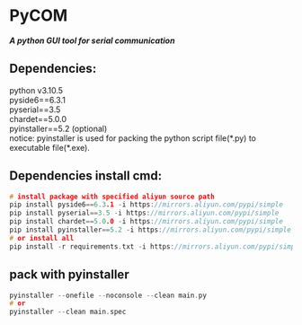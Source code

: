 # PyCOM
***A python GUI tool for serial communication***   

## Dependencies:
python v3.10.5  
pyside6==6.3.1  
pyserial==3.5  
chardet==5.0.0  
pyinstaller==5.2 (optional)  
notice: pyinstaller is used for packing the python script file(\*.py) to executable file(\*.exe).  

## Dependencies install cmd:
```C
# install package with specified aliyun source path
pip install pyside6==6.3.1 -i https://mirrors.aliyun.com/pypi/simple
pip install pyserial==3.5 -i https://mirrors.aliyun.com/pypi/simple
pip install chardet==5.0.0 -i https://mirrors.aliyun.com/pypi/simple
pip install pyinstaller==5.2 -i https://mirrors.aliyun.com/pypi/simple (optional)
# or install all
pip install -r requirements.txt -i https://mirrors.aliyun.com/pypi/simple
```

## pack with pyinstaller
```C
pyinstaller --onefile --noconsole --clean main.py
# or
pyinstaller --clean main.spec
```
